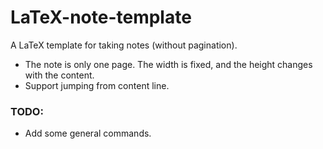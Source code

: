 # LaTeX-note-template
A LaTeX template for taking notes (without pagination).

- The note is only one page. The width is fixed, and the height changes with the content.
- Support jumping from content line.

### TODO:
- Add some general commands. 